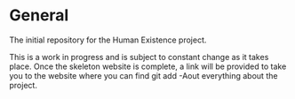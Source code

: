 # General
The initial repository for the Human Existence project.

This is a work in progress and is subject to constant change as it takes place. Once the skeleton website is complete, a link will be provided to take you to the website where you can find git add -Aout everything about the project.
